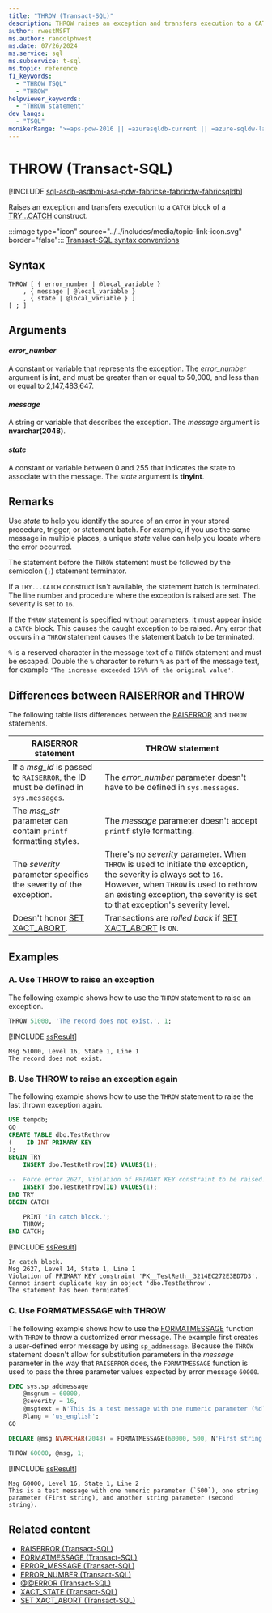 ```yaml
---
title: "THROW (Transact-SQL)"
description: THROW raises an exception and transfers execution to a CATCH block of a TRY...CATCH construct.
author: rwestMSFT
ms.author: randolphwest
ms.date: 07/26/2024
ms.service: sql
ms.subservice: t-sql
ms.topic: reference
f1_keywords:
  - "THROW_TSQL"
  - "THROW"
helpviewer_keywords:
  - "THROW statement"
dev_langs:
  - "TSQL"
monikerRange: ">=aps-pdw-2016 || =azuresqldb-current || =azure-sqldw-latest || >=sql-server-2016 || >=sql-server-linux-2017 || =azuresqldb-mi-current || =fabric"
---
```

# THROW (Transact-SQL)

[!INCLUDE [sql-asdb-asdbmi-asa-pdw-fabricse-fabricdw-fabricsqldb](../../includes/applies-to-version/sql-asdb-asdbmi-asa-pdw-fabricse-fabricdw-fabricsqldb.md)]

Raises an exception and transfers execution to a `CATCH` block of a [TRY...CATCH](try-catch-transact-sql.md) construct.

:::image type="icon" source="../../includes/media/topic-link-icon.svg" border="false"::: [Transact-SQL syntax conventions](../../t-sql/language-elements/transact-sql-syntax-conventions-transact-sql.md)

## Syntax

```syntaxsql
THROW [ { error_number | @local_variable }
    , { message | @local_variable }
    , { state | @local_variable } ]
[ ; ]
```

## Arguments

#### *error_number*

A constant or variable that represents the exception. The *error_number* argument is **int**, and must be greater than or equal to 50,000, and less than or equal to 2,147,483,647.

#### *message*

A string or variable that describes the exception. The *message* argument is **nvarchar(2048)**.

#### *state*

A constant or variable between 0 and 255 that indicates the state to associate with the message. The *state* argument is **tinyint**.

## Remarks

Use *state* to help you identify the source of an error in your stored procedure, trigger, or statement batch. For example, if you use the same message in multiple places, a unique *state* value can help you locate where the error occurred.

The statement before the `THROW` statement must be followed by the semicolon (`;`) statement terminator.

If a `TRY...CATCH` construct isn't available, the statement batch is terminated. The line number and procedure where the exception is raised are set. The severity is set to `16`.

If the `THROW` statement is specified without parameters, it must appear inside a `CATCH` block. This causes the caught exception to be raised. Any error that occurs in a `THROW` statement causes the statement batch to be terminated.

`%` is a reserved character in the message text of a `THROW` statement and must be escaped. Double the `%` character to return `%` as part of the message text, for example `'The increase exceeded 15%% of the original value'`.

## Differences between RAISERROR and THROW

The following table lists differences between the [RAISERROR](raiserror-transact-sql.md) and `THROW` statements.

| RAISERROR statement | THROW statement |
| --- | --- |
| If a *msg_id* is passed to `RAISERROR`, the ID must be defined in `sys.messages`. | The *error_number* parameter doesn't have to be defined in `sys.messages`. |
| The *msg_str* parameter can contain `printf` formatting styles. | The *message* parameter doesn't accept `printf` style formatting. |
| The *severity* parameter specifies the severity of the exception. | There's no *severity* parameter. When `THROW` is used to initiate the exception, the severity is always set to `16`. However, when `THROW` is used to rethrow an existing exception, the severity is set to that exception's severity level. |
| Doesn't honor [SET XACT_ABORT](../statements/set-xact-abort-transact-sql.md). | Transactions are *rolled back* if [SET XACT_ABORT](../statements/set-xact-abort-transact-sql.md) is `ON`. |

## Examples

### A. Use THROW to raise an exception

The following example shows how to use the `THROW` statement to raise an exception.

```sql
THROW 51000, 'The record does not exist.', 1;
```

[!INCLUDE [ssResult](../../includes/ssresult-md.md)]

```output
Msg 51000, Level 16, State 1, Line 1
The record does not exist.
```

### B. Use THROW to raise an exception again

The following example shows how to use the `THROW` statement to raise the last thrown exception again.

```sql
USE tempdb;
GO
CREATE TABLE dbo.TestRethrow
(    ID INT PRIMARY KEY
);
BEGIN TRY
    INSERT dbo.TestRethrow(ID) VALUES(1);

--  Force error 2627, Violation of PRIMARY KEY constraint to be raised.
    INSERT dbo.TestRethrow(ID) VALUES(1);
END TRY
BEGIN CATCH

    PRINT 'In catch block.';
    THROW;
END CATCH;
```

[!INCLUDE [ssResult](../../includes/ssresult-md.md)]

```output
In catch block.
Msg 2627, Level 14, State 1, Line 1
Violation of PRIMARY KEY constraint 'PK__TestReth__3214EC272E3BD7D3'. Cannot insert duplicate key in object 'dbo.TestRethrow'.
The statement has been terminated.
```

### C. Use FORMATMESSAGE with THROW

The following example shows how to use the [FORMATMESSAGE](../functions/formatmessage-transact-sql.md) function with `THROW` to throw a customized error message. The example first creates a user-defined error message by using `sp_addmessage`. Because the `THROW` statement doesn't allow for substitution parameters in the *message* parameter in the way that `RAISERROR` does, the `FORMATMESSAGE` function is used to pass the three parameter values expected by error message `60000`.

```sql
EXEC sys.sp_addmessage
    @msgnum = 60000,
    @severity = 16,
    @msgtext = N'This is a test message with one numeric parameter (%d), one string parameter (%s), and another string parameter (%s).',
    @lang = 'us_english';
GO

DECLARE @msg NVARCHAR(2048) = FORMATMESSAGE(60000, 500, N'First string', N'second string');

THROW 60000, @msg, 1;
```

[!INCLUDE [ssResult](../../includes/ssresult-md.md)]

```output
Msg 60000, Level 16, State 1, Line 2
This is a test message with one numeric parameter (`500`), one string parameter (First string), and another string parameter (second string).
```

## Related content

- [RAISERROR (Transact-SQL)](raiserror-transact-sql.md)
- [FORMATMESSAGE (Transact-SQL)](../functions/formatmessage-transact-sql.md)
- [ERROR_MESSAGE (Transact-SQL)](../functions/error-message-transact-sql.md)
- [ERROR_NUMBER (Transact-SQL)](../functions/error-number-transact-sql.md)
- [&#x40;&#x40;ERROR (Transact-SQL)](../functions/error-transact-sql.md)
- [XACT_STATE (Transact-SQL)](../functions/xact-state-transact-sql.md)
- [SET XACT_ABORT (Transact-SQL)](../statements/set-xact-abort-transact-sql.md)
